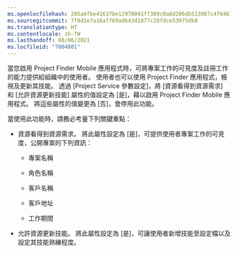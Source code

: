 ```yaml
---
ms.openlocfilehash: 205a4fbe41637be12970041ff309c0a8d206db513987c4f64610e842183ed781
ms.sourcegitcommit: 7f8d1e7a16af769adb43d1877c28fdce53975db8
ms.translationtype: HT
ms.contentlocale: zh-TW
ms.lasthandoff: 08/06/2021
ms.locfileid: "7004801"
---
```

當您啟用 Project Finder Mobile 應用程式時，可將專案工作的可見度及註冊工作的能力提供給組織中的使用者。 使用者也可以使用 Project Finder 應用程式，檢視及更新其技能。 透過 [Project Service 參數設定]，將 [資源看得到資源需求] 和 [允許資源更新技能] 屬性的值設定為 [是]，藉以啟用 Project Finder Mobile 應用程式。 將這些屬性的值變更為 [否]，會停用此功能。  
  
 當使用此功能時，請務必考量下列關鍵重點：  
  
-   資源看得到資源需求。 將此屬性設定為 [是]，可提供使用者專案工作的可見度，公開專案的下列資訊：  
  
    -   專案名稱  
  
    -   角色名稱  
  
    -   客戶名稱  
  
    -   客戶地址  
  
    -   工作期間  
  
-   允許資源更新技能。 將此屬性設定為 [是]，可讓使用者新增技能至設定檔以及設定其技能熟練程度。
